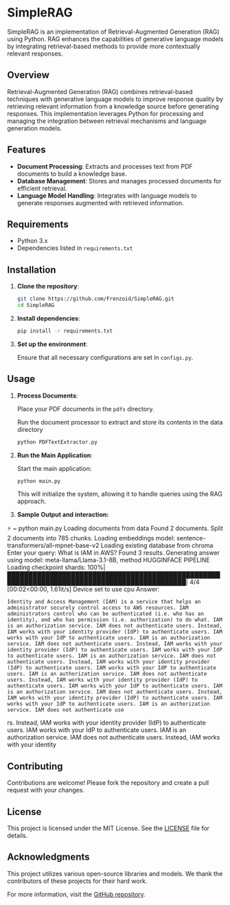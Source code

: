 # SimpleRAG

SimpleRAG is an implementation of Retrieval-Augmented Generation (RAG) using Python. RAG enhances the capabilities of generative language models by integrating retrieval-based methods to provide more contextually relevant responses.

## Overview

Retrieval-Augmented Generation (RAG) combines retrieval-based techniques with generative language models to improve response quality by retrieving relevant information from a knowledge source before generating responses. This implementation leverages Python for processing and managing the integration between retrieval mechanisms and language generation models.

## Features

- **Document Processing**: Extracts and processes text from PDF documents to build a knowledge base.
- **Database Management**: Stores and manages processed documents for efficient retrieval.
- **Language Model Handling**: Integrates with language models to generate responses augmented with retrieved information.

## Requirements

- Python 3.x
- Dependencies listed in `requirements.txt`

## Installation

1. **Clone the repository**:

   ```bash
   git clone https://github.com/Frenzoid/SimpleRAG.git
   cd SimpleRAG
   ```
2. **Install dependencies**:

   ```bash
   pip install -r requirements.txt
   ```
3. **Set up the environment**:

   Ensure that all necessary configurations are set in `configs.py`.

## Usage

1. **Process Documents**:

   Place your PDF documents in the `pdfs` directory.

   Run the document processor to extract and store its contents in the data directory

   ```bash
   python PDFTextExtractor.py
   ```
2. **Run the Main Application**:

   Start the main application:

   ```bash
   python main.py
   ```

   This will initialize the system, allowing it to handle queries using the RAG approach.
3. **Sample Output and interaction:**

⚡ ~ python main.py
Loading documents from data
Found 2 documents.
Split 2 documents into 785 chunks.
Loading embeddings model: sentence-transformers/all-mpnet-base-v2
Loading existing database from chroma
Enter your query: What is IAM in AWS?
Found 3 results.
Generating answer using model: meta-llama/Llama-3.1-8B, method HUGGINFACE PIPELINE
Loading checkpoint shards: 100%|████████████████████████████████████████████████████████████████████████████████████████████| 4/4 [00:02<00:00,  1.61it/s]
Device set to use cpu
Answer:

    Identity and Access Management (IAM) is a service that helps an administrator securely control access to AWS resources. IAM administrators control who can be authenticated (i.e. who has an identity), and who has permission (i.e. authorization) to do what. IAM is an authorization service. IAM does not authenticate users. Instead, IAM works with your identity provider (IdP) to authenticate users. IAM works with your IdP to authenticate users. IAM is an authorization service. IAM does not authenticate users. Instead, IAM works with your identity provider (IdP) to authenticate users. IAM works with your IdP to authenticate users. IAM is an authorization service. IAM does not authenticate users. Instead, IAM works with your identity provider (IdP) to authenticate users. IAM works with your IdP to authenticate users. IAM is an authorization service. IAM does not authenticate users. Instead, IAM works with your identity provider (IdP) to authenticate users. IAM works with your IdP to authenticate users. IAM is an authorization service. IAM does not authenticate users. Instead, IAM works with your identity provider (IdP) to authenticate users. IAM works with your IdP to authenticate users. IAM is an authorization service. IAM does not authenticate use
rs. Instead, IAM works with your identity provider (IdP) to authenticate users. IAM works with your IdP to authenticate users. IAM is an authorization service. IAM does not authenticate users. Instead, IAM works with your identity


## Contributing

Contributions are welcome! Please fork the repository and create a pull request with your changes.

## License

This project is licensed under the MIT License. See the [LICENSE](https://github.com/Frenzoid/SimpleRAG/blob/master/LICENSE) file for details.

## Acknowledgments

This project utilizes various open-source libraries and models. We thank the contributors of these projects for their hard work.

For more information, visit the [GitHub repository](https://github.com/Frenzoid/SimpleRAG).
